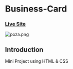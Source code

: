 # Business-Card

### [Live Site](https://mellow-churros-16dd22.netlify.app/)

![poza.png](https://i.postimg.cc/kX2tptkL/poza.png)

## Introduction
Mini Project using HTML &amp; CSS
